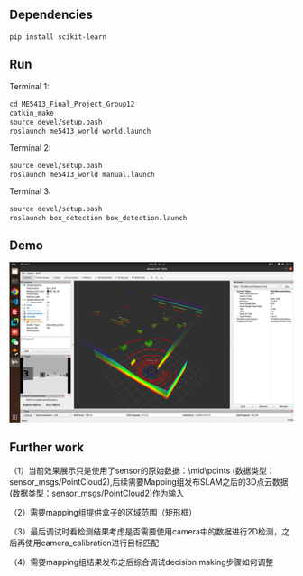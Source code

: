 ## Dependencies
```
pip install scikit-learn
```
## Run
Terminal 1:
```
cd ME5413_Final_Project_Group12
catkin_make
source devel/setup.bash
roslaunch me5413_world world.launch
```
Terminal 2:
```
source devel/setup.bash
roslaunch me5413_world manual.launch
```
Terminal 3:
```
source devel/setup.bash
roslaunch box_detection box_detection.launch
```
## Demo
<div>
   <img src="screen_shot.png">
</div>

## Further work
（1）当前效果展示只是使用了sensor的原始数据：\mid\points (数据类型：sensor_msgs/PointCloud2),后续需要Mapping组发布SLAM之后的3D点云数据(数据类型：sensor_msgs/PointCloud2)作为输入

（2）需要mapping组提供盒子的区域范围（矩形框）

（3）最后调试时看检测结果考虑是否需要使用camera中的数据进行2D检测，之后再使用camera_calibration进行目标匹配

（4）需要mapping组结果发布之后综合调试decision making步骤如何调整